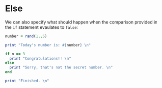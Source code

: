 # Else

We can also specify what should happen when the comparison provided
in the `if` statement evaulates to `false`:

``` ruby
number = rand(1..5)

print "Today's number is: #{number} \n"   

if n == 3
  print "Congratulations!! \n"
else
  print "Sorry, that's not the secret number. \n"
end

print "Finished. \n"
```
